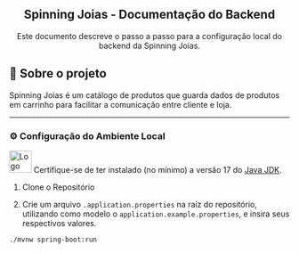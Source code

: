 <section align="center">

# Spinning Joias - Documentação do Backend

Este documento descreve o passo a passo para a configuração local do backend da Spinning Joias.

</section>

## 📌 Sobre o projeto
Spinning Joias é um catálogo de produtos que guarda dados de produtos em carrinho para facilitar a comunicação entre cliente e loja.

---

### ⚙️ Configuração do Ambiente Local

<img loading="lazy" src="https://cdn.jsdelivr.net/gh/devicons/devicon@latest/icons/java/java-original-wordmark.svg" width="40" height="40" alt="Logo do Java"/> Certifique-se de ter instalado (no mínimo) a versão 17 do [Java JDK](https://www.oracle.com/br/java/technologies/downloads/).


1. Clone o Repositório

2. Crie um arquivo `.application.properties` na raíz do repositório, utilizando como modelo o `application.example.properties`, e insira seus respectivos valores.

```
./mvnw spring-boot:run
```
